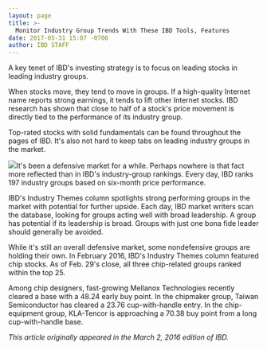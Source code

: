 ```yaml
---
layout: page
title: >-
  Monitor Industry Group Trends With These IBD Tools, Features
date: 2017-05-31 15:07 -0700
author: IBD STAFF
---
```





A key tenet of IBD's investing strategy is to focus on leading stocks in leading industry groups.


When stocks move, they tend to move in groups. If a high-quality Internet name reports strong earnings, it tends to lift other Internet stocks. IBD research has shown that close to half of a stock's price movement is directly tied to the performance of its industry group.


Top-rated stocks with solid fundamentals can be found throughout the pages of IBD. It's also not hard to keep tabs on leading industry groups in the market.


![](https://www.investors.com/wp-content/uploads/2017/05/IC053117-1024x547.png)It's been a defensive market for a while. Perhaps nowhere is that fact more reflected than in IBD's industry-group rankings. Every day, IBD ranks 197 industry groups based on six-month price performance.


IBD's Industry Themes column spotlights strong performing groups in the market with potential for further upside. Each day, IBD market writers scan the database, looking for groups acting well with broad leadership. A group has potential if its leadership is broad. Groups with just one bona fide leader should generally be avoided.


While it's still an overall defensive market, some nondefensive groups are holding their own. In February 2016, IBD's Industry Themes column featured chip stocks. As of Feb. 29's close, all three chip-related groups ranked within the top 25.


Among chip designers, fast-growing Mellanox Technologies recently cleared a base with a 48.24 early buy point. In the chipmaker group, Taiwan Semiconductor has cleared a 23.76 cup-with-handle entry. In the chip-equipment group, KLA-Tencor is approaching a 70.38 buy point from a long cup-with-handle base.


*This article originally appeared in the March 2, 2016 edition of IBD.*




